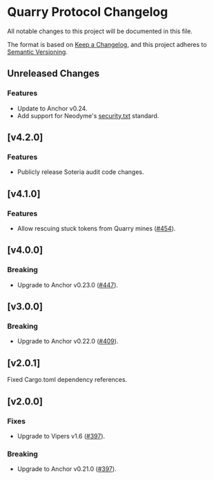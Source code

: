 # Quarry Protocol Changelog

All notable changes to this project will be documented in this file.

The format is based on [Keep a Changelog](https://keepachangelog.com/en/1.0.0/),
and this project adheres to [Semantic Versioning](https://semver.org/spec/v2.0.0.html).

## Unreleased Changes

### Features

- Update to Anchor v0.24.
- Add support for Neodyme's [security.txt](https://github.com/neodyme-labs/solana-security-txt) standard.

## [v4.2.0]

### Features

- Publicly release Soteria audit code changes.

## [v4.1.0]

### Features

- Allow rescuing stuck tokens from Quarry mines ([#454](https://github.com/QuarryProtocol/quarry/pull/454)).

## [v4.0.0]

### Breaking

- Upgrade to Anchor v0.23.0 ([#447](https://github.com/QuarryProtocol/quarry/pull/447)).

## [v3.0.0]

### Breaking

- Upgrade to Anchor v0.22.0 ([#409](https://github.com/QuarryProtocol/quarry/pull/409)).

## [v2.0.1]

Fixed Cargo.toml dependency references.

## [v2.0.0]

### Fixes

- Upgrade to Vipers v1.6 ([#397](https://github.com/QuarryProtocol/quarry/pull/397)).

### Breaking

- Upgrade to Anchor v0.21.0 ([#397](https://github.com/QuarryProtocol/quarry/pull/397)).
